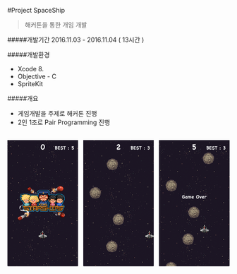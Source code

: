 #Project SpaceShip

> 해커톤을 통한 개임 개발

#####개발기간
2016.11.03 - 2016.11.04 ( 13시간 )

#####개발환경
- Xcode 8.
- Objective - C
- SpriteKit

#####개요
- 게임개발을 주제로 해커톤 진행
- 2인 1조로 Pair Programming 진행 

<br/>

<img src="https://github.com/jakouk/hackerton/blob/master/spaceship.png">
